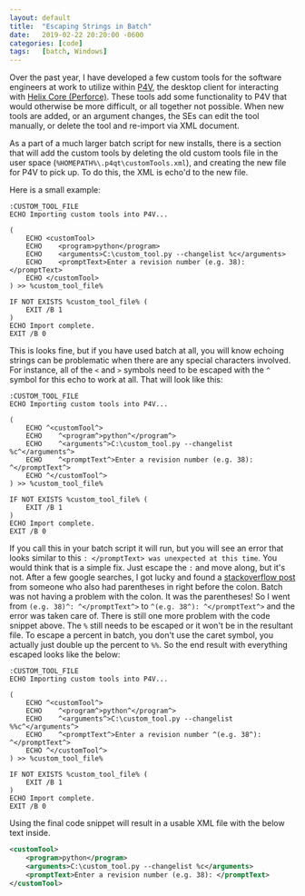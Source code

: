 ```yaml
---
layout: default
title:  "Escaping Strings in Batch"
date:   2019-02-22 20:20:00 -0600
categories: [code]
tags:   [batch, Windows]
---
```

Over the past year, I have developed a few custom tools for the software engineers at work to utilize within [P4V](https://www.perforce.com/downloads/helix-visual-client-p4v), the desktop client for interacting with [Helix Core (Perforce)](https://www.perforce.com/products/helix-core). These tools add some functionality to P4V that would otherwise be more difficult, or all together not possible. When new tools are added, or an argument changes, the SEs can edit the tool manually, or delete the tool and re-import via XML document.
<!--more-->

As a part of a much larger batch script for new installs, there is a section that will add the custom tools by deleting the old custom tools file in the user space (`%HOMEPATH%\.p4qt\customTools.xml`), and creating the new file for P4V to pick up. To do this, the XML is echo'd to the new file.

Here is a small example:

```batch
:CUSTOM_TOOL_FILE
ECHO Importing custom tools into P4V...

(
    ECHO <customTool>
    ECHO    <program>python</program>
    ECHO    <arguments>C:\custom_tool.py --changelist %c</arguments>
    ECHO    <promptText>Enter a revision number (e.g. 38): </promptText>
    ECHO </customTool>
) >> %custom_tool_file%

IF NOT EXISTS %custom_tool_file% (
    EXIT /B 1
)
ECHO Import complete.
EXIT /B 0
```

This is looks fine, but if you have used batch at all, you will know echoing strings can be problematic when there are any special characters involved. For instance, all of the `<` and `>` symbols need to be escaped with the `^` symbol for this echo to work at all. That will look like this:

```batch
:CUSTOM_TOOL_FILE
ECHO Importing custom tools into P4V...

(
    ECHO ^<customTool^>
    ECHO    ^<program^>python^</program^>
    ECHO    ^<arguments^>C:\custom_tool.py --changelist %c^</arguments^>
    ECHO    ^<promptText^>Enter a revision number (e.g. 38): ^</promptText^>
    ECHO ^</customTool^>
) >> %custom_tool_file%

IF NOT EXISTS %custom_tool_file% (
    EXIT /B 1
)
ECHO Import complete.
EXIT /B 0
```

If you call this in your batch script it will run, but you will see an error that looks similar to this `: </promptText> was unexpected at this time`. You would think that is a simple fix. Just escape the `:` and move along, but it's not. After a few google searches, I got lucky and found a [stackoverflow post](https://stackoverflow.com/a/26686415) from someone who also had parentheses in right before the colon. Batch was not having a problem with the colon. It was the parentheses! So I went from `(e.g. 38)^: ^</promptText^>` to  `^(e.g. 38^): ^</promptText^>` and the error was taken care of. There is still one more problem with the code snippet above. The `%` still needs to be escaped or it won't be in the resultant file. To escape a percent in batch, you don't use the caret symbol, you actually just double up the percent to `%%`. So the end result with everything escaped looks like the below:

```batch
:CUSTOM_TOOL_FILE
ECHO Importing custom tools into P4V...

(
    ECHO ^<customTool^>
    ECHO    ^<program^>python^</program^>
    ECHO    ^<arguments^>C:\custom_tool.py --changelist %%c^</arguments^>
    ECHO    ^<promptText^>Enter a revision number ^(e.g. 38^): ^</promptText^>
    ECHO ^</customTool^>
) >> %custom_tool_file%

IF NOT EXISTS %custom_tool_file% (
    EXIT /B 1
)
ECHO Import complete.
EXIT /B 0
```

Using the final code snippet will result in a usable XML file with the below text inside.
```xml
<customTool>
    <program>python</program>
    <arguments>C:\custom_tool.py --changelist %c</arguments>
    <promptText>Enter a revision number (e.g. 38): </promptText>
</customTool>
```